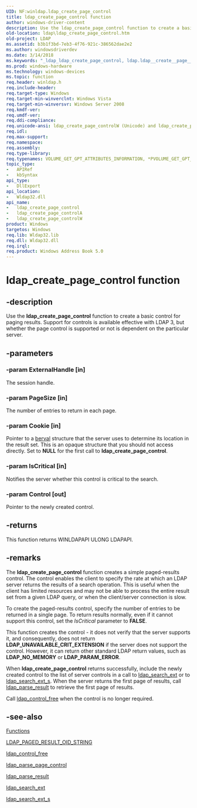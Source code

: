 ```yaml
---
UID: NF:winldap.ldap_create_page_control
title: ldap_create_page_control function
author: windows-driver-content
description: Use the ldap_create_page_control function to create a basic control for paging results. Support for controls is available effective with LDAP 3, but whether the page control is supported or not is dependent on the particular server.
old-location: ldap\ldap_create_page_control.htm
old-project: LDAP
ms.assetid: b3b1f3bd-7eb3-4f76-921c-386562dae2e2
ms.author: windowsdriverdev
ms.date: 3/14/2018
ms.keywords: "_ldap_ldap_create_page_control, ldap.ldap__create__page__control, ldap.ldap_create_page_control, ldap_create_page_control, ldap_create_page_control function [LDAP], ldap_create_page_controlA, ldap_create_page_controlW, winldap/ldap_create_page_control, winldap/ldap_create_page_controlA, winldap/ldap_create_page_controlW"
ms.prod: windows-hardware
ms.technology: windows-devices
ms.topic: function
req.header: winldap.h
req.include-header: 
req.target-type: Windows
req.target-min-winverclnt: Windows Vista
req.target-min-winversvr: Windows Server 2008
req.kmdf-ver: 
req.umdf-ver: 
req.ddi-compliance: 
req.unicode-ansi: ldap_create_page_controlW (Unicode) and ldap_create_page_controlA (ANSI)
req.idl: 
req.max-support: 
req.namespace: 
req.assembly: 
req.type-library: 
req.typenames: VOLUME_GET_GPT_ATTRIBUTES_INFORMATION, *PVOLUME_GET_GPT_ATTRIBUTES_INFORMATION
topic_type:
-	APIRef
-	kbSyntax
api_type:
-	DllExport
api_location:
-	Wldap32.dll
api_name:
-	ldap_create_page_control
-	ldap_create_page_controlA
-	ldap_create_page_controlW
product: Windows
targetos: Windows
req.lib: Wldap32.lib
req.dll: Wldap32.dll
req.irql: 
req.product: Windows Address Book 5.0
---
```


# ldap_create_page_control function


## -description


Use the <b>ldap_create_page_control</b> function to create a basic control for paging results. Support for controls is available effective with LDAP 3, but whether the page control is supported or not is dependent on the particular server.


## -parameters




### -param ExternalHandle [in]

The session handle.


### -param PageSize [in]

The number of entries to return in each page.


### -param Cookie [in]

Pointer to a 
<a href="https://msdn.microsoft.com/1f279905-ab02-4a8b-9b77-e8ea2b56e882">berval</a> structure that the server uses to determine its location in the result set. This is an opaque structure that you should not access directly. Set to <b>NULL</b> for the first call to <b>ldap_create_page_control</b>.


### -param IsCritical [in]

Notifies the server whether this control is critical to the search.


### -param Control [out]

Pointer to the newly created control.


## -returns



This function returns WINLDAPAPI ULONG LDAPAPI.




## -remarks



The <b>ldap_create_page_control</b> function creates a simple paged-results control. The control enables the client to specify the rate at which an LDAP server returns the results of a search operation. This is useful when the client has limited resources and may not be able to process the entire result set from a given LDAP query, or when the client/server connection is slow.

To create the paged-results control, specify the number of entries to be returned in a single page. To return results normally, even if it cannot support this control, set the <i>IsCritical</i> parameter to <b>FALSE</b>.

This function creates the control - it does not verify that the server supports it, and consequently, does not return <b>LDAP_UNAVAILABLE_CRIT_EXTENSION</b> if the server does not support the control. However, it can return other standard LDAP return values, such as <b>LDAP_NO_MEMORY</b> or <b>LDAP_PARAM_ERROR</b>.

When <b>ldap_create_page_control</b> returns successfully, include the newly created control to the list of server controls in a call to 
<a href="https://msdn.microsoft.com/25ba88f3-44f6-42b8-9d33-6e57f2484738">ldap_search_ext</a> or to 
<a href="https://msdn.microsoft.com/7ce74c35-7a30-4757-a4f7-d5cd4a389584">ldap_search_ext_s</a>. When the server returns the first page of results, call 
<a href="https://msdn.microsoft.com/6cadfbe0-0b69-4c43-a2ca-d8b3a12bf0a9">ldap_parse_result</a> to retrieve the first page of results.

Call 
<a href="https://msdn.microsoft.com/10729355-8f80-477b-acc8-705db72cebdb">ldap_control_free</a> when the control is no longer required.




## -see-also




<a href="https://msdn.microsoft.com/library/windows/hardware/dn938561">Functions</a>



<a href="https://msdn.microsoft.com/bd896700-70a9-4568-9f54-8ab56d0eacd8">LDAP_PAGED_RESULT_OID_STRING</a>



<a href="https://msdn.microsoft.com/10729355-8f80-477b-acc8-705db72cebdb">ldap_control_free</a>



<a href="https://msdn.microsoft.com/babf74d1-2f9c-40f8-ba82-e298e49ad937">ldap_parse_page_control</a>



<a href="https://msdn.microsoft.com/6cadfbe0-0b69-4c43-a2ca-d8b3a12bf0a9">ldap_parse_result</a>



<a href="https://msdn.microsoft.com/25ba88f3-44f6-42b8-9d33-6e57f2484738">ldap_search_ext</a>



<a href="https://msdn.microsoft.com/7ce74c35-7a30-4757-a4f7-d5cd4a389584">ldap_search_ext_s</a>
 

 

